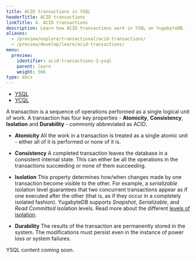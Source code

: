 ```yaml
---
title: ACID transactions in YSQL
headerTitle: ACID transactions
linkTitle: 4. ACID transactions
description: Learn how ACID transactions work in YSQL on YugabyteDB.
aliases:
  - /preview/explore/transactional/acid-transactions/
  - /preview/develop/learn/acid-transactions/
menu:
  preview:
    identifier: acid-transactions-2-ysql
    parent: learn
    weight: 566
type: docs
---
```


<ul class="nav nav-tabs-alt nav-tabs-yb">

  <li >
    <a href="../acid-transactions-ysql/" class="nav-link active">
      <i class="icon-postgres" aria-hidden="true"></i>
      YSQL
    </a>
  </li>

  <li >
    <a href="../acid-transactions-ycql/" class="nav-link">
      <i class="icon-cassandra" aria-hidden="true"></i>
      YCQL
    </a>
  </li>

</ul>

A transaction is a sequence of operations performed as a single logical unit of work. A transaction has four key properties - **Atomicity**, **Consistency**, **Isolation** and **Durability** - commonly abbreviated as ACID.

- **Atomicity** All the work in a transaction is treated as a single atomic unit - either all of it is performed or none of it is.

- **Consistency** A completed transaction leaves the database in a consistent internal state. This can either be all the operations in the transactions succeeding or none of them succeeding.

- **Isolation** This property determines how/when changes made by one transaction become visible to the other. For example, a *serializable* isolation level guarantees that two concurrent transactions appear as if one executed after the other (that is, as if they occur in a completely isolated fashion). YugabyteDB supports *Snapshot*, *Serializable*, and *Read Committed* isolation levels. Read more about the different [levels of isolation](../../../architecture/transactions/isolation-levels/).

- **Durability** The results of the transaction are permanently stored in the system. The modifications must persist even in the instance of power loss or system failures.

YSQL content coming soon.
